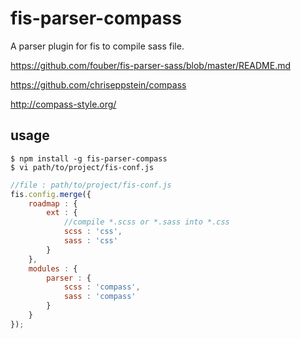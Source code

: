 fis-parser-compass
==================

A parser plugin for fis to compile sass file.

https://github.com/fouber/fis-parser-sass/blob/master/README.md

https://github.com/chriseppstein/compass

http://compass-style.org/

## usage

    $ npm install -g fis-parser-compass
    $ vi path/to/project/fis-conf.js

```javascript
//file : path/to/project/fis-conf.js
fis.config.merge({
    roadmap : {
        ext : {
            //compile *.scss or *.sass into *.css
            scss : 'css',
            sass : 'css'
        }
    },
    modules : {
        parser : {
            scss : 'compass',
            sass : 'compass'
        }
    }
});
```